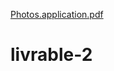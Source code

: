 [Photos.application.pdf](https://github.com/uOttawaSEG/livrables/files/7147192/Photos.application.pdf)
# livrable-2
